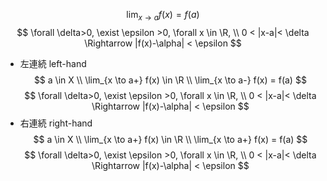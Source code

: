 $$ \lim_{x \to a} f(x) = f(a) $$
$$ \forall \delta>0, \exist \epsilon >0, \forall x \in \R, \\ 0 < |x-a|< \delta \Rightarrow |f(x)-\alpha| < \epsilon $$
- 左連続 left-hand
    $$ a \in X \\ \lim_{x \to a+} f(x) \in \R \\ \lim_{x \to a-} f(x) = f(a) $$
    $$ \forall \delta>0, \exist \epsilon >0, \forall x \in \R, \\ 0 < |x-a|< \delta \Rightarrow |f(x)-\alpha| < \epsilon $$
- 右連続 right-hand
    $$ a \in X \\ \lim_{x \to a+} f(x) \in \R \\ \lim_{x \to a+} f(x) = f(a) $$
    $$ \forall \delta>0, \exist \epsilon >0, \forall x \in \R, \\ 0 < |x-a|< \delta \Rightarrow |f(x)-\alpha| < \epsilon $$